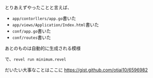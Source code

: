 とりあえずやったことと言えば、
- `app/contorllers/app.go`書いた
- `app/views/Application/Index.html`書いた
- `conf/app.go`書いた
- `conf/routes`書いた

あとのものは自動的に生成される模様

で、`revel run minimum.revel`

だいたい大事なことはここに
https://gist.github.com/otiai10/6596982
